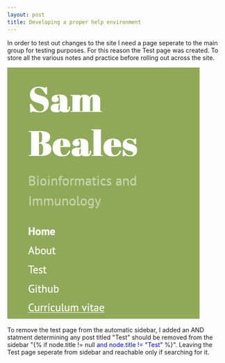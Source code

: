 ```yaml
---
layout: post
title: Developing a proper help environment
---
```


In order to test out changes to the site I need a page seperate to the main group for testing purposes. For this reason the Test page was created. To store all the various notes and practice before rolling out across the site.

<img src="/public/images/green_blog_test.png">

To remove the test page from the automatic sidebar, I added an AND statment determining any post titled "Test" should be removed from the sidebar "{% if node.title != null <span style="color:blue">and node.title != "Test"</span> %}". Leaving the Test page seperate from sidebar and reachable only if searching for it.
